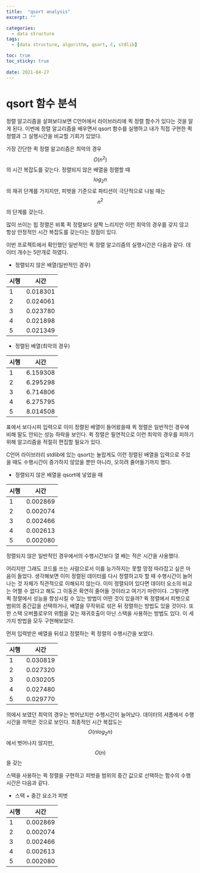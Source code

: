 ```yaml
---
title:  "qsort analysis"
excerpt: ""

categories:
  - data structure
tags:
  - [data structure, algorithm, qsort, C, stdlib]

toc: true
toc_sticky: true
 
date: 2021-04-27
---
```


# qsort 함수 분석

정렬 알고리즘을 살펴보다보면 C언어에서 라이브러리에 퀵 정렬 함수가 있다는 것을 알게 된다. 이번에 정렬 알고리즘을 배우면서 qsort 함수를 실행하고 내가 직접 구현한 퀵 정렬과 그 실행시간을 비교할 기회가 있었다. 

가장 간단한 퀵 정렬 알고리즘은 최악의 경우 $$O(n^2)$$ 의 시간 복잡도를 갖는다. 정렬되지 않은 배열을 정렬할 때 $$log_{2}n$$의 재귀 단계를 가지지만, 피벗을 기준으로 파티션이 극단적으로 나뉠 때는 $$n^2$$의 단계를 갖는다. 

많이 쓰이는 힙 정렬은 비록 퀵 정렬보다 살짝 느리지만 이런 최악의 경우를 갖지 않고 항상 안정적인 시간 복잡도를 갖는다는 장점이 있다. 

이번 프로젝트에서 확인했던 일반적인 퀵 정렬 알고리즘의 실행시간은 다음과 같다. 데이터 개수는 5만개로 하였다.

* 정렬되지 않은 배열(일반적인 경우)

| 시행 | 시간 | 
|-|-|
|1|0.018301|
|2|0.024061|
|3|0.023780|
|4|0.021898|
|5|0.021349|

* 정렬된 배열(최악의 경우)

| 시행 | 시간 | 
|-|-|
|1|6.159308|
|2|6.295298|
|3|6.714806|
|4|6.275795|
|5|8.014508|

표에서 보다시피 입력으로 이미 정렬된 배열이 들어왔을때 퀵 정렬은 일반적인 경우에 비해 말도 안되는 성능 하락을 보인다. 퀵 정렬은 필연적으로 이런 최악의 경우를 피하기 위해 알고리즘을 적절히 편집할 필요가 있다. 

C언어 라이브러리 stdlib에 있는 qsort는 놀랍게도 이런 정렬된 배열을 입력으로 주었을 때도 수행시간이 증가하지 않았을 뿐만 아니라, 오히려 줄어들기까지 했다. 

* 정렬되지 않은 배열을 qsort에 넣었을 때

| 시행 | 시간 | 
|-|-|
|1|0.002869|
|2|0.002074|
|3|0.002466|
|4|0.002613|
|5|0.002080|

정렬되지 않은 일반적인 경우에서의 수행시간보다 열 배는 적은 시간을 사용했다. 

어리지만 그래도 코드를 쓰는 사람으로서 이를 능가하지는 못할 망정 따라잡고 싶은 마음이 들었다. 생각해보면 이미 정렬된 데이터를 다시 정렬하고자 할 때 수행시간이 늘어나는 것 자체가 직관적으로 이해되지 않는다. 이미 정렬되어 있다면 데이터 요소의 비교는 어쩔 수 없다고 해도 그 이동은 확연히 줄어들 것이라고 여기기 마련이다. 그렇다면 퀵 정렬에서 성능을 향상시킬 수 있는 방법이 어떤 것이 있을까? 퀵 정렬에서 피벗으로 범위의 중간값을 선택하거나, 배열을 무작위로 섞은 뒤 정렬하는 방법도 있을 것이다. 또한 스택 오버플로우의 위험을 갖는 재귀호출이 아닌 스택을 사용하는 방법도 있다. 이 세가지 방법을 모두 구현해보았다. 

먼저 입력받은 배열을 뒤섞고 정렬하는 퀵 정렬의 수행시간을 보았다. 

| 시행 | 시간 | 
|-|-|
|1|0.030819|
|2|0.027320|
|3|0.030205|
|4|0.027480|
|5|0.029770|

의에서 보였던 최악의 경우는 벗어났지만 수행시간이 늘어났다. 데이터의 셔플에서 수행시간을 까먹은 것으로 보인다. 최종적인 시간 복잡도는 $$O(nlog_{2}n)$$에서 벗어나지 않지만, $$O(n)$$을 갖는 

스택을 사용하는 퀵 정렬을 구현하고 피벗을 범위의 중간 값으로 선택하는 함수의 수행시간은 다음과 같다. 

* 스택 + 중간 요소가 피벗

| 시행 | 시간 | 
|-|-|
|1|0.002869|
|2|0.002074|
|3|0.002466|
|4|0.002613|
|5|0.002080|